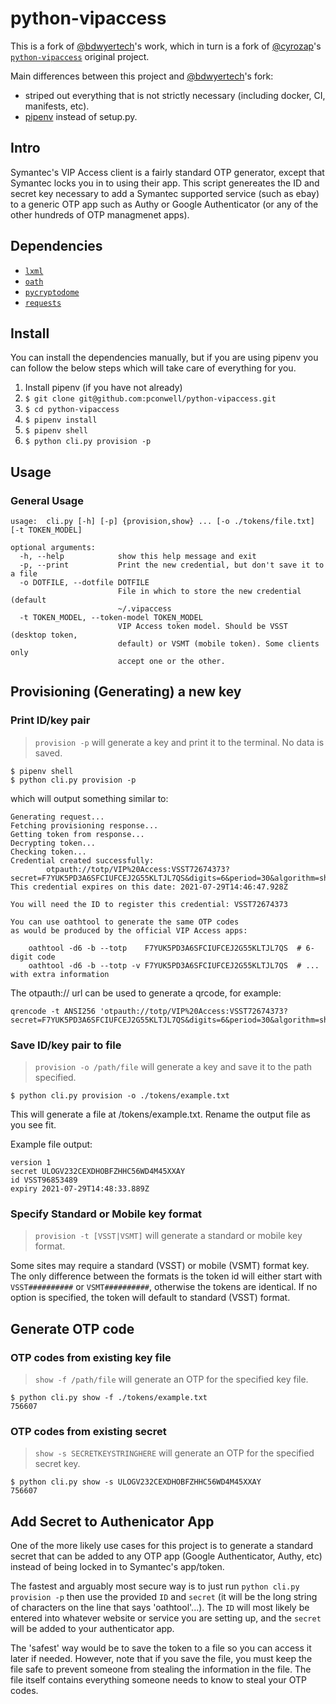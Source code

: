 # python-vipaccess
This is a fork of [@bdwyertech](https://github.com/bdwyertech/python-vipaccess)'s work, which in turn is a fork of [@cyrozap](https://github.com/cyrozap)'s [`python-vipaccess`](https://github.com/dlenski/python-vipaccess) original project.

Main differences between this project and [@bdwyertech](https://github.com/bdwyertech/python-vipaccess)'s fork:

- striped out everything that is not strictly necessary (including docker, CI, manifests, etc).
- [pipenv](https://docs.pipenv.org/) instead of setup.py.

## Intro
Symantec's VIP Access client is a fairly standard OTP generator, except that Symantec locks you in to using their app. This script genereates the ID and secret key necessary to add a Symantec supported service (such as ebay) to a generic OTP app such as Authy or Google Authenticator (or any of the other hundreds of OTP managmenet apps).

## Dependencies
-  [`lxml`](https://pypi.python.org/pypi/lxml/3.4.0)
-  [`oath`](https://pypi.python.org/pypi/oath/1.2)
-  [`pycryptodome`](https://pypi.python.org/pypi/pycryptodome/3.4.7)
-  [`requests`](https://pypi.python.org/pypi/requests/)


## Install
You can install the dependencies manually, but if you are using pipenv you can follow the below steps which will take care of everything for you.

1. Install pipenv (if you have not already)
2. `$ git clone git@github.com:pconwell/python-vipaccess.git`
3. `$ cd python-vipaccess`
4. `$ pipenv install`
5. `$ pipenv shell`
6. `$ python cli.py provision -p`


## Usage
### General Usage
```
usage:  cli.py [-h] [-p] {provision,show} ... [-o ./tokens/file.txt] [-t TOKEN_MODEL]

optional arguments:
  -h, --help            show this help message and exit
  -p, --print           Print the new credential, but don't save it to a file
  -o DOTFILE, --dotfile DOTFILE
                        File in which to store the new credential (default
                        ~/.vipaccess
  -t TOKEN_MODEL, --token-model TOKEN_MODEL
                        VIP Access token model. Should be VSST (desktop token,
                        default) or VSMT (mobile token). Some clients only
                        accept one or the other.
```

## Provisioning (Generating) a new key
### Print ID/key pair
> `provision -p` will generate a key and print it to the terminal. No data is saved.

```
$ pipenv shell
$ python cli.py provision -p
```

which will output something similar to:
```
Generating request...
Fetching provisioning response...
Getting token from response...
Decrypting token...
Checking token...
Credential created successfully:
        otpauth://totp/VIP%20Access:VSST72674373?secret=F7YUK5PD3A6SFCIUFCEJ2G55KLTJL7QS&digits=6&period=30&algorithm=sha1&issuer=Symantec
This credential expires on this date: 2021-07-29T14:46:47.928Z

You will need the ID to register this credential: VSST72674373

You can use oathtool to generate the same OTP codes
as would be produced by the official VIP Access apps:

    oathtool -d6 -b --totp    F7YUK5PD3A6SFCIUFCEJ2G55KLTJL7QS  # 6-digit code
    oathtool -d6 -b --totp -v F7YUK5PD3A6SFCIUFCEJ2G55KLTJL7QS  # ... with extra information
```

The otpauth:// url can be used to generate a qrcode, for example:

```
qrencode -t ANSI256 'otpauth://totp/VIP%20Access:VSST72674373?secret=F7YUK5PD3A6SFCIUFCEJ2G55KLTJL7QS&digits=6&period=30&algorithm=sha1&issuer=Symantec'
```

### Save ID/key pair to file
> `provision -o /path/file` will generate a key and save it to the path specified.

`$ python cli.py provision -o ./tokens/example.txt`

This will generate a file at /tokens/example.txt. Rename the output file as you see fit.

Example file output:
```
version 1
secret ULOGV232CEXDHOBFZHHC56WD4M45XXAY
id VSST96853489
expiry 2021-07-29T14:48:33.889Z
```

### Specify Standard or Mobile key format
> `provision -t [VSST|VSMT]` will generate a standard or mobile key format.

Some sites may require a standard (VSST) or mobile (VSMT) format key. The only difference between the formats is the token id will either start with `VSST##########` or `VSMT##########`, otherwise the tokens are identical. If no option is specified, the token will default to standard (VSST) format.


## Generate OTP code
### OTP codes from existing key file
> `show -f /path/file` will generate an OTP for the specified key file.

```
$ python cli.py show -f ./tokens/example.txt
756607
```

### OTP codes from existing secret
> `show -s SECRETKEYSTRINGHERE` will generate an OTP for the specified secret key.

```
$ python cli.py show -s ULOGV232CEXDHOBFZHHC56WD4M45XXAY
756607
```

## Add Secret to Authenicator App
One of the more likely use cases for this project is to generate a standard secret that can be added to any OTP app (Google Authenticator, Authy, etc) instead of being locked in to Symantec's app/token.

The fastest and arguably most secure way is to just run `python cli.py provision -p` then use the provided `ID` and `secret` (it will be the long string of characters on the line that says 'oathtool'...). The `ID` will most likely be entered into whatever website or service you are setting up, and the `secret` will be added to your authenticator app.

The 'safest' way would be to save the token to a file so you can access it later if needed. However, note that if you save the file, you must keep the file safe to prevent someone from stealing the information in the file. The file itself contains everything someone needs to know to steal your OTP codes.
